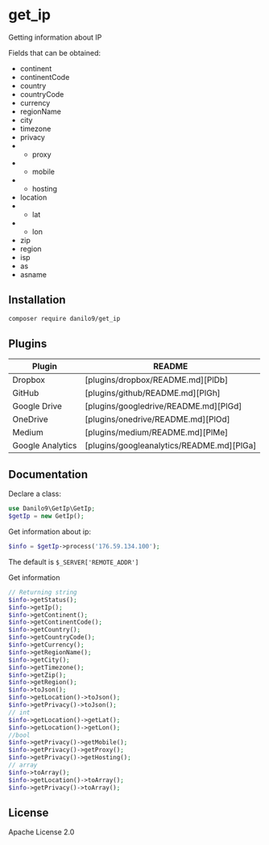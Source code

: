 # get_ip

Getting information about IP

Fields that can be obtained:
- continent
- continentCode
- country
- countryCode
- currency
- regionName
- city
- timezone
- privacy
- - proxy
- - mobile
- - hosting
- location
- - lat
- - lon
- zip
- region
- isp
- as
- asname

## Installation

```sh
composer require danilo9/get_ip
```


## Plugins


| Plugin | README |
| ------ | ------ |
| Dropbox | [plugins/dropbox/README.md][PlDb] |
| GitHub | [plugins/github/README.md][PlGh] |
| Google Drive | [plugins/googledrive/README.md][PlGd] |
| OneDrive | [plugins/onedrive/README.md][PlOd] |
| Medium | [plugins/medium/README.md][PlMe] |
| Google Analytics | [plugins/googleanalytics/README.md][PlGa] |

## Documentation

Declare a class:
```php
use Danilo9\GetIp\GetIp;
$getIp = new GetIp();
```

Get information about ip:
```php
$info = $getIp->process('176.59.134.100');
```
The default is ```$_SERVER['REMOTE_ADDR']```

Get information
```php
// Returning string
$info->getStatus();
$info->getIp();
$info->getContinent();
$info->getContinentCode();
$info->getCountry();
$info->getCountryCode();
$info->getCurrency();
$info->getRegionName();
$info->getCity();
$info->getTimezone();
$info->getZip();
$info->getRegion();
$info->toJson();
$info->getLocation()->toJson();
$info->getPrivacy()->toJson();
// int
$info->getLocation()->getLat();
$info->getLocation()->getLon();
//bool
$info->getPrivacy()->getMobile();
$info->getPrivacy()->getProxy();
$info->getPrivacy()->getHosting();
// array
$info->toArray();
$info->getLocation()->toArray();
$info->getPrivacy()->toArray();
```

## License

Apache License 2.0

